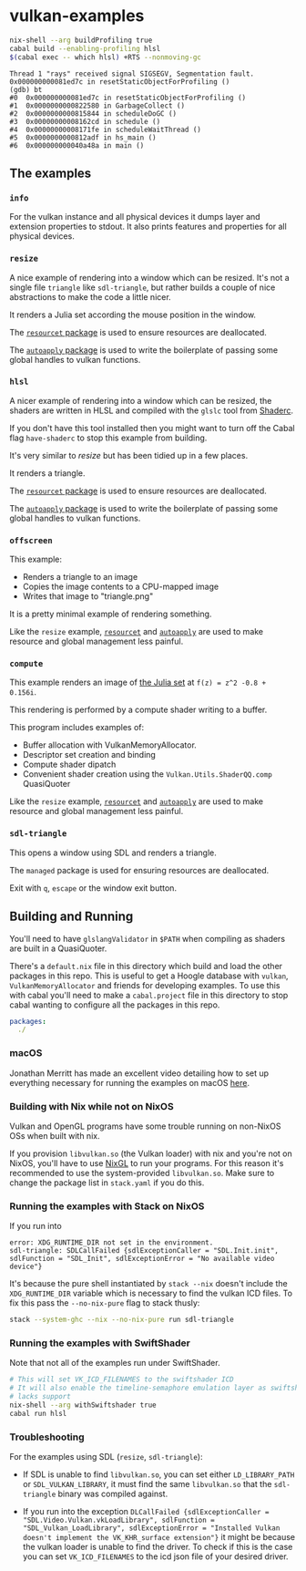 # vulkan-examples

```bash
nix-shell --arg buildProfiling true
cabal build --enabling-profiling hlsl
$(cabal exec -- which hlsl) +RTS --nonmoving-gc
```

```
Thread 1 "rays" received signal SIGSEGV, Segmentation fault.
0x000000000081ed7c in resetStaticObjectForProfiling ()
(gdb) bt
#0  0x000000000081ed7c in resetStaticObjectForProfiling ()
#1  0x0000000000822580 in GarbageCollect ()
#2  0x0000000000815844 in scheduleDoGC ()
#3  0x00000000008162cd in schedule ()
#4  0x00000000008171fe in scheduleWaitThread ()
#5  0x0000000000812adf in hs_main ()
#6  0x000000000040a48a in main ()
```

## The examples

### `info`

For the vulkan instance and all physical devices it dumps layer and extension
properties to stdout. It also prints features and properties for all physical
devices.

### `resize`

A nice example of rendering into a window which can be resized. It's not a
single file `triangle` like `sdl-triangle`, but rather builds a couple of nice
abstractions to make the code a little nicer.

It renders a Julia set according the mouse position in the window.

The [`resourcet` package](https://hackage.haskell.org/package/resourcet) is
used to ensure resources are deallocated.

The [`autoapply` package](https://hackage.haskell.org/package/autoapply) is
used to write the boilerplate of passing some global handles to vulkan
functions.

### `hlsl`

A nicer example of rendering into a window which can be resized, the shaders
are written in HLSL and compiled with the `glslc` tool from
[Shaderc](https://github.com/google/shaderc).

If you don't have this tool installed then you might want to turn off the Cabal
flag `have-shaderc` to stop this example from building.

It's very similar to *resize* but has been tidied up in a few places.

It renders a triangle.

The [`resourcet` package](https://hackage.haskell.org/package/resourcet) is
used to ensure resources are deallocated.

The [`autoapply` package](https://hackage.haskell.org/package/autoapply) is
used to write the boilerplate of passing some global handles to vulkan
functions.

### `offscreen`

This example:

- Renders a triangle to an image
- Copies the image contents to a CPU-mapped image
- Writes that image to "triangle.png"

It is a pretty minimal example of rendering something.

Like the `resize` example,
[`resourcet`](https://hackage.haskell.org/package/resourcet) and
[`autoapply`](https://hackage.haskell.org/package/autoapply) are used to make
resource and global management less painful.

### `compute`

This example renders an image of [the Julia
set](https://en.wikipedia.org/wiki/Julia_set) at `f(z) = z^2 -0.8 + 0.156i`.

This rendering is performed by a compute shader writing to a buffer.

This program includes examples of:

- Buffer allocation with VulkanMemoryAllocator.
- Descriptor set creation and binding
- Compute shader dipatch
- Convenient shader creation using the `Vulkan.Utils.ShaderQQ.comp` QuasiQuoter

Like the `resize` example,
[`resourcet`](https://hackage.haskell.org/package/resourcet) and
[`autoapply`](https://hackage.haskell.org/package/autoapply) are used to make
resource and global management less painful.

### `sdl-triangle`

This opens a window using SDL and renders a triangle.

The `managed` package is used for ensuring resources are deallocated.

Exit with `q`, `escape` or the window exit button.

## Building and Running

You'll need to have `glslangValidator` in `$PATH` when compiling as shaders are
built in a QuasiQuoter.

There's a `default.nix` file in this directory which build and load the other
packages in this repo. This is useful to get a Hoogle database with `vulkan`,
`VulkanMemoryAllocator` and friends for developing examples. To use this with
cabal you'll need to make a `cabal.project` file in this directory to stop
cabal wanting to configure all the packages in this repo.

```yaml
packages:
  ./
```

### macOS

Jonathan Merritt has made an excellent video detailing how to set up everything 
necessary for running the examples on macOS 
[here](https://www.youtube.com/watch?v=BaBt-CNBfd0).

### Building with Nix while not on NixOS

Vulkan and OpenGL programs have some trouble running on non-NixOS OSs when
built with nix.

If you provision `libvulkan.so` (the Vulkan loader) with nix and you're not on
NixOS, you'll have to use [NixGL](https://github.com/guibou/nixGL) to run your
programs. For this reason it's recommended to use the system-provided
`libvulkan.so`. Make sure to change the package list in `stack.yaml` if you do
this.

### Running the examples with Stack on NixOS

If you run into

```
error: XDG_RUNTIME_DIR not set in the environment.
sdl-triangle: SDLCallFailed {sdlExceptionCaller = "SDL.Init.init", sdlFunction = "SDL_Init", sdlExceptionError = "No available video device"}
```

It's because the pure shell instantiated by `stack --nix` doesn't include the
`XDG_RUNTIME_DIR` variable which is necessary to find the vulkan ICD files. To
fix this pass the `--no-nix-pure` flag to stack thusly:

```bash
stack --system-ghc --nix --no-nix-pure run sdl-triangle
```

### Running the examples with SwiftShader

Note that not all of the examples run under SwiftShader.

```bash
# This will set VK_ICD_FILENAMES to the swiftshader ICD
# It will also enable the timeline-semaphore emulation layer as swiftshader
# lacks support
nix-shell --arg withSwiftshader true
cabal run hlsl
```

### Troubleshooting

For the examples using SDL (`resize`, `sdl-triangle`):

- If SDL is unable to find `libvulkan.so`, you can set either `LD_LIBRARY_PATH`
  or `SDL_VULKAN_LIBRARY`, it must find the same `libvulkan.so` that the
  `sdl-triangle` binary was compiled against.

- If you run into the exception `DLCallFailed {sdlExceptionCaller =
  "SDL.Video.Vulkan.vkLoadLibrary", sdlFunction = "SDL_Vulkan_LoadLibrary",
  sdlExceptionError = "Installed Vulkan doesn't implement the VK_KHR_surface
  extension"}` it might be because the vulkan loader is unable to find the
  driver. To check if this is the case you can set `VK_ICD_FILENAMES` to the
  icd json file of your desired driver.
